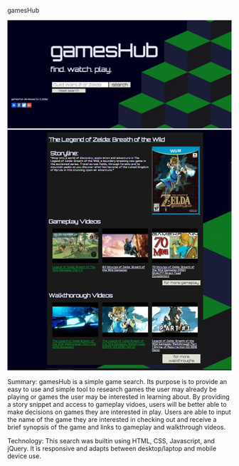 gamesHub

![Alt text](images/gamesHub_main.jpg?raw=true "gamesHub Main Page")
![Alt text](images/gamesHub_search_return.jpg?raw=true "gamesHub Search Return")

Summary:
gamesHub is a simple game search.  Its purpose is to provide an easy to use and simple tool to research games the user may already be playing or games the user may be interested in learning about.  By providing a story snippet and access to gameplay vidoes, users will be better able to make decisions on games they are interested in play. Users are able to input the name of the game they are interested in checking out and receive a brief synopsis of the game and links to gameplay and walkthrough videos. 

Technology:
This search was builtin using HTML, CSS, Javascript, and jQuery.  It is responsive and adapts between desktop/laptop and mobile device use.